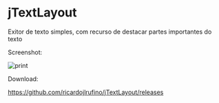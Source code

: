 # jTextLayout

Exitor de texto simples, com recurso de destacar partes importantes do texto

Screenshot:

![print](https://raw.github.com/ricardojlrufino/jTextLayout/master/docs/print1.png)

Download:

https://github.com/ricardojlrufino/jTextLayout/releases